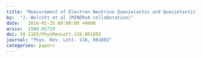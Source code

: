 ```yaml
---
title: "Measurement of Electron Neutrino Quasielastic and Quasielasticlike Scattering on Hydrocarbon at E$_ν$ = 3.6  GeV"
by:  "J. Wolcott et al (MINERvA collaboration)"
date:   2016-02-25 00:00:00 +0000
arxiv:  1509.05729
doi: 10.1103/PhysRevLett.116.081802
journal: "Phys. Rev. Lett. 116, 081802"
categories: papers
---
```



